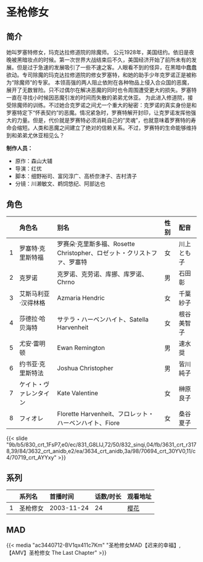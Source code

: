 # 圣枪修女


## 简介

她叫罗塞特修女，玛克达拉修道院的除魔师。
公元1928年，美国纽约。依旧是夜晚被黑暗妆点的时候。第一次世界大战结束后不久，美国经济开始了前所未有的发展。但是过于急速的发展吸引了一些不速之客。人眼看不到的怪异，在黑暗中蠢蠢欲动。专司除魔的玛克达拉修道院的修女罗塞特，和她的助手少年克罗诺正是被称为“除魔师”的专家。
本领高强的两人阻止依附在各种物品上侵入合众国的恶魔，展开了无数冒险。只不过偶尔在解决恶魔的同时也令周围遭受更大的损失。罗塞特一直在寻找小时候因恶魔引发的时间而失散的弟弟尤休亚。
为此进入修道院，接受除魔师的训练。不过她合克罗诺之间尤一个重大的秘密：克罗诺的真实身份是和罗塞特定下“怀表契约”的恶魔。情况紧急时，罗赛特解开封印，让克罗诺发挥他强大的力量。但是，代价就是罗赛特必须消耗自己的“灵魂”，也就意味着罗赛特的寿命会缩短。人类和恶魔之间建立了绝对的信赖关系。不过，罗赛特的生命能够维持到和弟弟尤休亚相见么？

**制作人员：**
- 原作：森山大辅
- 导演：红优
- 脚本：细野裕司、富冈淳广、高桥奈津子、吉村清子
- 分镜：川濑敏文、鹈饲悠纪、阿部达也

## 角色

|     |   角色名   |   别名  | 性别 |  配音  |
|:--- |:------  |:----      |:---  |:--   |
| 1 | 罗塞特·克里斯特福 | 罗赛朵·克里斯多福、Rosette Christopher、ロゼット・クリストファ、罗塞特 | 女 | 川上とも子 |
| 2 | 克罗诺 | 克罗诺、克劳诺、库挪、库罗诺、Chrno | 男 | 石田彰 |
| 3 | 艾斯马利亚·汉得林格 | Azmaria Hendric | 女 | 千葉紗子 |
| 4 | 莎德拉·哈贝海特 | サテラ・ハーベンハイト、Satella Harvenheit | 女 | 根谷美智子 |
| 5 | 尤安·雷明顿 | Ewan Remington | 男 | 速水奨 |
| 6 | 约书亚·克里斯特法 | Joshua Christopher | 男 | 皆川純子 |
| 7 | ケイト・ヴァレンタイン | Kate Valentine | 女 | 榊原良子 |
| 8 | フィオレ | Florette Harvenheit、フロレット・ハーベンハイト、Fiore | 女 | 桑谷夏子 |

{{< slide "9b/b5/830_crt_1FsP7,e0/ec/831_G8LIJ,72/50/832_sinqi,04/fb/3631_crt_r3178,39/84/3632_crt_anidb,e2/ea/3634_crt_anidb,3a/98/70694_crt_30YV0,11/c4/70719_crt_AYYxy" >}}

## 系列

|     |   系列名   |   首播时间  | 话数/时长  | 观看地址 |
|:---  |:------    |:----      |:---       |:---  |
| 1 | 圣枪修女 | 2003-11-24 | 24 | [樱花](https://www.cykz.net/vodplay/shengqiangxiunv-1-1/)  |


## MAD

{{< media  "ac3440712-BV1qx411c7Km" 
"圣枪修女MAD【迟来的幸福】,【AMV】圣枪修女 The Last Chapter"  >}}
